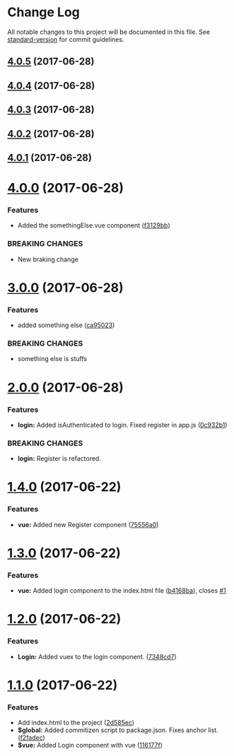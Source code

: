 # Change Log

All notable changes to this project will be documented in this file. See [standard-version](https://github.com/conventional-changelog/standard-version) for commit guidelines.

<a name="4.0.5"></a>
## [4.0.5](https://github.com/dobromir-hristov/learn-git/compare/v4.0.4...v4.0.5) (2017-06-28)



<a name="4.0.4"></a>
## [4.0.4](https://github.com/dobromir-hristov/learn-git/compare/v4.0.3...v4.0.4) (2017-06-28)



<a name="4.0.3"></a>
## [4.0.3](https://github.com/dobromir-hristov/learn-git/compare/v4.0.2...v4.0.3) (2017-06-28)



<a name="4.0.2"></a>
## [4.0.2](https://github.com/dobromir-hristov/learn-git/compare/v4.0.1...v4.0.2) (2017-06-28)



<a name="4.0.1"></a>
## [4.0.1](https://github.com/dobromir-hristov/learn-git/compare/v4.0.0...v4.0.1) (2017-06-28)



<a name="4.0.0"></a>
# [4.0.0](https://github.com/dobromir-hristov/learn-git/compare/v3.0.0...v4.0.0) (2017-06-28)


### Features

* Added the somethingElse.vue component ([f3129bb](https://github.com/dobromir-hristov/learn-git/commit/f3129bb))


### BREAKING CHANGES

* New braking change



<a name="3.0.0"></a>
# [3.0.0](https://github.com/dobromir-hristov/learn-git/compare/2.0.0...v3.0.0) (2017-06-28)


### Features

* added something else ([ca95023](https://github.com/dobromir-hristov/learn-git/commit/ca95023))


### BREAKING CHANGES

* something else is stuffs



<a name="2.0.0"></a>
# [2.0.0](https://github.com/dobromir-hristov/learn-git/compare/v1.4.0...v2.0.0) (2017-06-28)


### Features

* **login:** Added isAuthenticated to login. Fixed register in app.js ([0c932b1](https://github.com/dobromir-hristov/learn-git/commit/0c932b1))


### BREAKING CHANGES

* **login:** Register is refactored.



<a name="1.4.0"></a>
# [1.4.0](https://github.com/dobromir-hristov/learn-git/compare/v1.3.0...v1.4.0) (2017-06-22)


### Features

* **vue:** Added new Register component ([75556a0](https://github.com/dobromir-hristov/learn-git/commit/75556a0))



<a name="1.3.0"></a>
# [1.3.0](https://github.com/dobromir-hristov/learn-git/compare/v1.2.0...v1.3.0) (2017-06-22)


### Features

* **vue:** Added login component to the index.html file ([b4168ba](https://github.com/dobromir-hristov/learn-git/commit/b4168ba)), closes [#1](https://github.com/dobromir-hristov/learn-git/issues/1)



<a name="1.2.0"></a>
# [1.2.0](https://github.com/dobromir-hristov/learn-git/compare/v1.1.0...v1.2.0) (2017-06-22)


### Features

* **Login:** Added vuex to the login component. ([7348cd7](https://github.com/dobromir-hristov/learn-git/commit/7348cd7))



<a name="1.1.0"></a>
# [1.1.0](https://github.com/dobromir-hristov/learn-git/compare/2d585ec...v1.1.0) (2017-06-22)


### Features

* Add index.html to the project ([2d585ec](https://github.com/dobromir-hristov/learn-git/commit/2d585ec))
* **$global:** Added commitizen script to package.json. Fixes anchor list. ([f2fadec](https://github.com/dobromir-hristov/learn-git/commit/f2fadec))
* **$vue:** Added Login component with vue ([116177f](https://github.com/dobromir-hristov/learn-git/commit/116177f))



